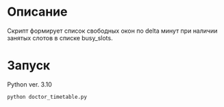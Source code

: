 # Описание

Скрипт  формирует список свободных окон по delta минут при наличии занятых
слотов в списке busy_slots.

# Запуск
Python ver. 3.10
```sh
python doctor_timetable.py
```
